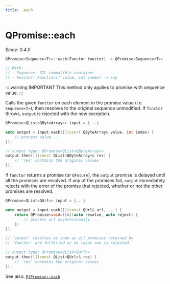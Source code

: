 ```yaml
---
title: .each
---
```


# QPromise::each

*Since: 0.4.0*

```cpp
QPromise<Sequence<T>>::each(Functor functor) -> QPromise<Sequence<T>>

// With:
// - Sequence: STL compatible container
// - Functor: Function(T value, int index) -> any
```

::: warning IMPORTANT
This method only applies to promise with sequence value.
:::

Calls the given `functor` on each element in the promise value (i.e. `Sequence<T>`), then resolves to the original sequence unmodified. If `functor` throws, `output` is rejected with the new exception.

```cpp
QPromise<QList<QByteArray>> input = {...}

auto output = input.each([](const QByteArray& value, int index) {
    // process value ...
});

// output type: QPromise<QList<QByteArray>>
output.then([](const QList<QByteArray>& res) {
    // 'res' contains the original values
});
```

If `functor` returns a promise (or `QFuture`), the `output` promise is delayed until all the promises are resolved. If any of the promises fail, `output` immediately rejects with the error of the promise that rejected, whether or not the other promises are resolved.

```cpp
QPromise<QList<QUrl>> input = {...}

auto output = input.each([](const QUrl& url, ...) {
    return QPromise<void>([&](auto resolve, auto reject) {
        // process url asynchronously ...
    })
});

// `output` resolves as soon as all promises returned by
// `functor` are fulfilled or at least one is rejected.

// output type: QPromise<QList<QUrl>>
output.then([](const QList<QUrl>& res) {
    // 'res' contains the original values
});
```

See also: [`QtPromise::each`](../helpers/each.md)

